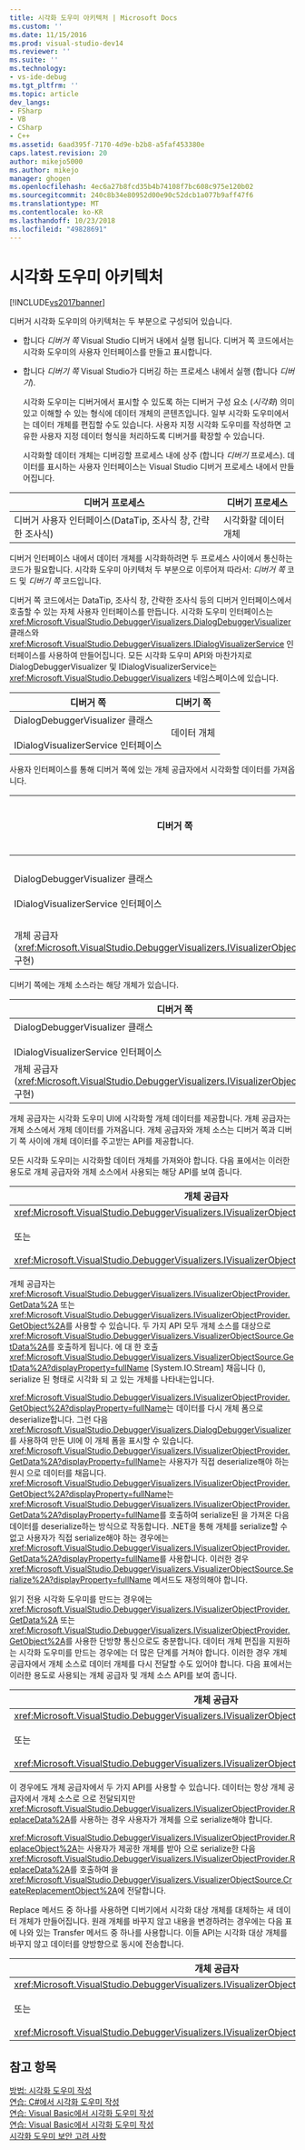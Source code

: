 ```yaml
---
title: 시각화 도우미 아키텍처 | Microsoft Docs
ms.custom: ''
ms.date: 11/15/2016
ms.prod: visual-studio-dev14
ms.reviewer: ''
ms.suite: ''
ms.technology:
- vs-ide-debug
ms.tgt_pltfrm: ''
ms.topic: article
dev_langs:
- FSharp
- VB
- CSharp
- C++
ms.assetid: 6aad395f-7170-4d9e-b2b8-a5faf453380e
caps.latest.revision: 20
author: mikejo5000
ms.author: mikejo
manager: ghogen
ms.openlocfilehash: 4ec6a27b8fcd35b4b74108f7bc608c975e120b02
ms.sourcegitcommit: 240c8b34e80952d00e90c52dcb1a077b9aff47f6
ms.translationtype: MT
ms.contentlocale: ko-KR
ms.lasthandoff: 10/23/2018
ms.locfileid: "49828691"
---
```

# <a name="visualizer-architecture"></a>시각화 도우미 아키텍처
[!INCLUDE[vs2017banner](../includes/vs2017banner.md)]

디버거 시각화 도우미의 아키텍처는 두 부분으로 구성되어 있습니다.  
  
- 합니다 *디버거 쪽* Visual Studio 디버거 내에서 실행 됩니다. 디버거 쪽 코드에서는 시각화 도우미의 사용자 인터페이스를 만들고 표시합니다.  
  
- 합니다 *디버기 쪽* Visual Studio가 디버깅 하는 프로세스 내에서 실행 (합니다 *디버기*).  
  
  시각화 도우미는 디버거에서 표시할 수 있도록 하는 디버거 구성 요소 (*시각화*) 의미 있고 이해할 수 있는 형식에 데이터 개체의 콘텐츠입니다. 일부 시각화 도우미에서는 데이터 개체를 편집할 수도 있습니다. 사용자 지정 시각화 도우미를 작성하면 고유한 사용자 지정 데이터 형식을 처리하도록 디버거를 확장할 수 있습니다.  
  
  시각화할 데이터 개체는 디버깅할 프로세스 내에 상주 (합니다 *디버기* 프로세스). 데이터를 표시하는 사용자 인터페이스는 Visual Studio 디버거 프로세스 내에서 만들어집니다.  
  
|디버거 프로세스|디버기 프로세스|  
|----------------------|----------------------|  
|디버거 사용자 인터페이스(DataTip, 조사식 창, 간략한 조사식)|시각화할 데이터 개체|  
  
 디버거 인터페이스 내에서 데이터 개체를 시각화하려면 두 프로세스 사이에서 통신하는 코드가 필요합니다. 시각화 도우미 아키텍처 두 부분으로 이루어져 따라서: *디버거 쪽* 코드 및 *디버기 쪽* 코드입니다.  
  
 디버거 쪽 코드에서는 DataTip, 조사식 창, 간략한 조사식 등의 디버거 인터페이스에서 호출할 수 있는 자체 사용자 인터페이스를 만듭니다. 시각화 도우미 인터페이스는 <xref:Microsoft.VisualStudio.DebuggerVisualizers.DialogDebuggerVisualizer> 클래스와 <xref:Microsoft.VisualStudio.DebuggerVisualizers.IDialogVisualizerService> 인터페이스를 사용하여 만들어집니다. 모든 시각화 도우미 API와 마찬가지로 DialogDebuggerVisualizer 및 IDialogVisualizerService는 <xref:Microsoft.VisualStudio.DebuggerVisualizers> 네임스페이스에 있습니다.  
  
|디버거 쪽|디버기 쪽|  
|-------------------|-------------------|  
|DialogDebuggerVisualizer 클래스<br /><br /> IDialogVisualizerService 인터페이스|데이터 개체|  
  
 사용자 인터페이스를 통해 디버거 쪽에 있는 개체 공급자에서 시각화할 데이터를 가져옵니다.  
  
|디버거 쪽|디버기 쪽|  
|-------------------|-------------------|  
|DialogDebuggerVisualizer 클래스<br /><br /> IDialogVisualizerService 인터페이스|데이터 개체|  
|개체 공급자(<xref:Microsoft.VisualStudio.DebuggerVisualizers.IVisualizerObjectProvider> 구현)||  
  
 디버기 쪽에는 개체 소스라는 해당 개체가 있습니다.  
  
|디버거 쪽|디버기 쪽|  
|-------------------|-------------------|  
|DialogDebuggerVisualizer 클래스<br /><br /> IDialogVisualizerService 인터페이스|데이터 개체|  
|개체 공급자(<xref:Microsoft.VisualStudio.DebuggerVisualizers.IVisualizerObjectProvider> 구현)|개체 소스(<xref:Microsoft.VisualStudio.DebuggerVisualizers.VisualizerObjectSource>에서 파생)|  
  
 개체 공급자는 시각화 도우미 UI에 시각화할 개체 데이터를 제공합니다. 개체 공급자는 개체 소스에서 개체 데이터를 가져옵니다. 개체 공급자와 개체 소스는 디버거 쪽과 디버기 쪽 사이에 개체 데이터를 주고받는 API를 제공합니다.  
  
 모든 시각화 도우미는 시각화할 데이터 개체를 가져와야 합니다. 다음 표에서는 이러한 용도로 개체 공급자와 개체 소스에서 사용되는 해당 API를 보여 줍니다.  
  
|개체 공급자|개체 소스|  
|---------------------|-------------------|  
|<xref:Microsoft.VisualStudio.DebuggerVisualizers.IVisualizerObjectProvider.GetData%2A><br /><br /> 또는<br /><br /> <xref:Microsoft.VisualStudio.DebuggerVisualizers.IVisualizerObjectProvider.GetObject%2A>|<xref:Microsoft.VisualStudio.DebuggerVisualizers.VisualizerObjectSource.GetData%2A>|  
  
 개체 공급자는 <xref:Microsoft.VisualStudio.DebuggerVisualizers.IVisualizerObjectProvider.GetData%2A> 또는 <xref:Microsoft.VisualStudio.DebuggerVisualizers.IVisualizerObjectProvider.GetObject%2A>를 사용할 수 있습니다. 두 가지 API 모두 개체 소스를 대상으로 <xref:Microsoft.VisualStudio.DebuggerVisualizers.VisualizerObjectSource.GetData%2A>를 호출하게 됩니다. 에 대 한 호출 <xref:Microsoft.VisualStudio.DebuggerVisualizers.VisualizerObjectSource.GetData%2A?displayProperty=fullName> [System.IO.Stream] 채웁니다 (<!-- TODO: review code entity reference <xref:assetId:///System.IO.Stream?qualifyHint=False&amp;autoUpgrade=True>  -->), serialize 된 형태로 시각화 되 고 있는 개체를 나타내는입니다.  
  
 <xref:Microsoft.VisualStudio.DebuggerVisualizers.IVisualizerObjectProvider.GetObject%2A?displayProperty=fullName>는 데이터를 다시 개체 폼으로 deserialize합니다. 그런 다음 <xref:Microsoft.VisualStudio.DebuggerVisualizers.DialogDebuggerVisualizer>를 사용하여 만든 UI에 이 개체 폼을 표시할 수 있습니다. <xref:Microsoft.VisualStudio.DebuggerVisualizers.IVisualizerObjectProvider.GetData%2A?displayProperty=fullName>는 사용자가 직접 deserialize해야 하는 원시 <!-- TODO: review code entity reference <xref:assetId:///System.IO.Stream?qualifyHint=False&amp;autoUpgrade=True>  -->으로 데이터를 채웁니다. <xref:Microsoft.VisualStudio.DebuggerVisualizers.IVisualizerObjectProvider.GetObject%2A?displayProperty=fullName>는 <xref:Microsoft.VisualStudio.DebuggerVisualizers.IVisualizerObjectProvider.GetData%2A?displayProperty=fullName>를 호출하여 serialize된 <!-- TODO: review code entity reference <xref:assetId:///System.IO.Stream?qualifyHint=False&amp;autoUpgrade=True>  -->을 가져온 다음 데이터를 deserialize하는 방식으로 작동합니다. .NET을 통해 개체를 serialize할 수 없고 사용자가 직접 serialize해야 하는 경우에는 <xref:Microsoft.VisualStudio.DebuggerVisualizers.IVisualizerObjectProvider.GetData%2A?displayProperty=fullName>를 사용합니다. 이러한 경우 <xref:Microsoft.VisualStudio.DebuggerVisualizers.VisualizerObjectSource.Serialize%2A?displayProperty=fullName> 메서드도 재정의해야 합니다.  
  
 읽기 전용 시각화 도우미를 만드는 경우에는 <xref:Microsoft.VisualStudio.DebuggerVisualizers.IVisualizerObjectProvider.GetData%2A> 또는 <xref:Microsoft.VisualStudio.DebuggerVisualizers.IVisualizerObjectProvider.GetObject%2A>를 사용한 단방향 통신으로도 충분합니다. 데이터 개체 편집을 지원하는 시각화 도우미를 만드는 경우에는 더 많은 단계를 거쳐야 합니다. 이러한 경우 개체 공급자에서 개체 소스로 데이터 개체를 다시 전달할 수도 있어야 합니다. 다음 표에서는 이러한 용도로 사용되는 개체 공급자 및 개체 소스 API를 보여 줍니다.  
  
|개체 공급자|개체 소스|  
|---------------------|-------------------|  
|<xref:Microsoft.VisualStudio.DebuggerVisualizers.IVisualizerObjectProvider.ReplaceData%2A><br /><br /> 또는<br /><br /> <xref:Microsoft.VisualStudio.DebuggerVisualizers.IVisualizerObjectProvider.ReplaceObject%2A>|<xref:Microsoft.VisualStudio.DebuggerVisualizers.VisualizerObjectSource.CreateReplacementObject%2A>|  
  
 이 경우에도 개체 공급자에서 두 가지 API를 사용할 수 있습니다. 데이터는 항상 개체 공급자에서 개체 소스로 <!-- TODO: review code entity reference <xref:assetId:///System.IO.Stream?qualifyHint=False&amp;autoUpgrade=True>  -->으로 전달되지만 <xref:Microsoft.VisualStudio.DebuggerVisualizers.IVisualizerObjectProvider.ReplaceData%2A>를 사용하는 경우 사용자가 개체를 <!-- TODO: review code entity reference <xref:assetId:///System.IO.Stream?qualifyHint=False&amp;autoUpgrade=True>  -->으로 serialize해야 합니다.  
  
 <xref:Microsoft.VisualStudio.DebuggerVisualizers.IVisualizerObjectProvider.ReplaceObject%2A>는 사용자가 제공한 개체를 받아 <!-- TODO: review code entity reference <xref:assetId:///System.IO.Stream?qualifyHint=False&amp;autoUpgrade=True>  -->으로 serialize한 다음 <xref:Microsoft.VisualStudio.DebuggerVisualizers.IVisualizerObjectProvider.ReplaceData%2A>를 호출하여 <!-- TODO: review code entity reference <xref:assetId:///System.IO.Stream?qualifyHint=False&amp;autoUpgrade=True>  -->을 <xref:Microsoft.VisualStudio.DebuggerVisualizers.VisualizerObjectSource.CreateReplacementObject%2A>에 전달합니다.  
  
 Replace 메서드 중 하나를 사용하면 디버기에서 시각화 대상 개체를 대체하는 새 데이터 개체가 만들어집니다. 원래 개체를 바꾸지 않고 내용을 변경하려는 경우에는 다음 표에 나와 있는 Transfer 메서드 중 하나를 사용합니다. 이들 API는 시각화 대상 개체를 바꾸지 않고 데이터를 양방향으로 동시에 전송합니다.  
  
|개체 공급자|개체 소스|  
|---------------------|-------------------|  
|<xref:Microsoft.VisualStudio.DebuggerVisualizers.IVisualizerObjectProvider.TransferData%2A><br /><br /> 또는<br /><br /> <xref:Microsoft.VisualStudio.DebuggerVisualizers.IVisualizerObjectProvider.TransferObject%2A>|<xref:Microsoft.VisualStudio.DebuggerVisualizers.VisualizerObjectSource.TransferData%2A>|  
  
## <a name="see-also"></a>참고 항목  
 [방법: 시각화 도우미 작성](../debugger/how-to-write-a-visualizer.md)   
 [연습: C#에서 시각화 도우미 작성](../debugger/walkthrough-writing-a-visualizer-in-csharp.md)   
 [연습: Visual Basic에서 시각화 도우미 작성](../debugger/walkthrough-writing-a-visualizer-in-visual-basic.md)   
 [연습: Visual Basic에서 시각화 도우미 작성](../debugger/walkthrough-writing-a-visualizer-in-visual-basic.md)   
 [시각화 도우미 보안 고려 사항](../debugger/visualizer-security-considerations.md)



